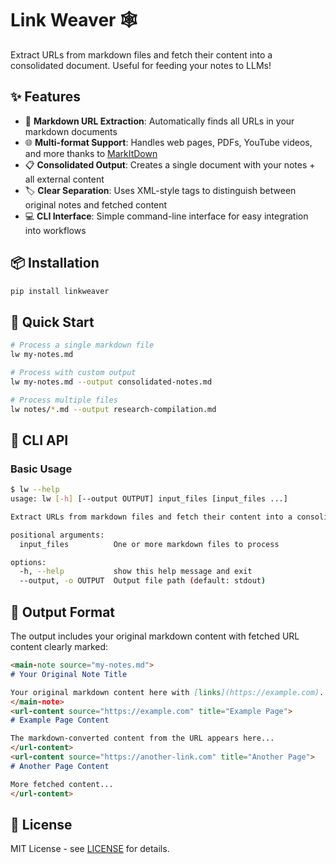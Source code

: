# Link Weaver 🕸️

Extract URLs from markdown files and fetch their content into a consolidated document. Useful for feeding your notes to LLMs!

## ✨ Features

- 📝 **Markdown URL Extraction**: Automatically finds all URLs in your markdown documents
- 🌐 **Multi-format Support**: Handles web pages, PDFs, YouTube videos, and more thanks to [MarkItDown](https://github.com/microsoft/markitdown)
- 📋 **Consolidated Output**: Creates a single document with your notes + all external content
- 🏷️ **Clear Separation**: Uses XML-style tags to distinguish between original notes and fetched content
- 💻 **CLI Interface**: Simple command-line interface for easy integration into workflows

## 📦 Installation

```bash
pip install linkweaver
```

## 🚀 Quick Start

```bash
# Process a single markdown file
lw my-notes.md

# Process with custom output
lw my-notes.md --output consolidated-notes.md

# Process multiple files
lw notes/*.md --output research-compilation.md
```

## 🔧 CLI API

### Basic Usage

```bash
$ lw --help
usage: lw [-h] [--output OUTPUT] input_files [input_files ...]

Extract URLs from markdown files and fetch their content into a consolidated document

positional arguments:
  input_files          One or more markdown files to process

options:
  -h, --help           show this help message and exit
  --output, -o OUTPUT  Output file path (default: stdout)
```

## 📄 Output Format

The output includes your original markdown content with fetched URL content clearly marked:

```markdown
<main-note source="my-notes.md">
# Your Original Note Title

Your original markdown content here with [links](https://example.com).
</main-note>
<url-content source="https://example.com" title="Example Page">
# Example Page Content

The markdown-converted content from the URL appears here...
</url-content>
<url-content source="https://another-link.com" title="Another Page">
# Another Page Content

More fetched content...
</url-content>
```

## 📜 License

MIT License - see [LICENSE](LICENSE) for details.
